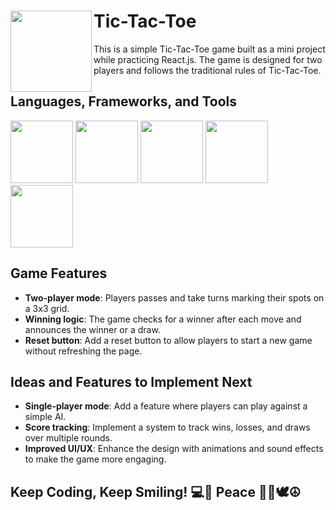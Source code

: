 # Tic-Tac-Toe <img src="https://cdn-icons-png.flaticon.com/512/566/566294.png" height=130px align=left>


This is a simple Tic-Tac-Toe game built as a mini project while practicing React.js. The game is designed for two players and follows the traditional rules of Tic-Tac-Toe.


## Languages, Frameworks, and Tools
<p align="left">
<img src="https://cdn.jsdelivr.net/gh/devicons/devicon@latest/icons/react/react-original.svg" height=100px/>
<img src="https://cdn.jsdelivr.net/gh/devicons/devicon@latest/icons/bootstrap/bootstrap-original.svg" height=100px/>
<img src="https://cdn.jsdelivr.net/gh/devicons/devicon@latest/icons/html5/html5-original.svg" height=100px/>
<img src="https://cdn.jsdelivr.net/gh/devicons/devicon@latest/icons/css3/css3-original.svg" height=100px/>
<img src="https://cdn.jsdelivr.net/gh/devicons/devicon@latest/icons/javascript/javascript-original.svg" height=100px/>
</p>


## Game Features

- **Two-player mode**: Players passes and take turns marking their spots on a 3x3 grid.
- **Winning logic**: The game checks for a winner after each move and announces the winner or a draw.
- **Reset button**: Add a reset button to allow players to start a new game without refreshing the page.

## Ideas and Features to Implement Next

- **Single-player mode**: Add a feature where players can play against a simple AI.
- **Score tracking**: Implement a system to track wins, losses, and draws over multiple rounds.
- **Improved UI/UX**: Enhance the design with animations and sound effects to make the game more engaging.


## Keep Coding, Keep Smiling! 💻🚀 Peace ✌🏻🕊️☮️
